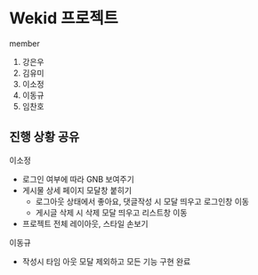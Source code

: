 # Wekid 프로젝트

member

1. 강은우
2. 김유미
3. 이소정
4. 이동규
5. 임찬호

## 진행 상황 공유

이소정

- 로그인 여부에 따라 GNB 보여주기
- 게시물 상세 페이지 모달창 붙히기
  - 로그아웃 상태에서 좋아요, 댓글작성 시 모달 띄우고 로그인창 이동
  - 게시글 삭제 시 삭제 모달 띄우고 리스트창 이동
- 프로젝트 전체 레이아웃, 스타일 손보기

이동규

- 작성시 타임 아웃 모달 제외하고 모든 기능 구현 완료
